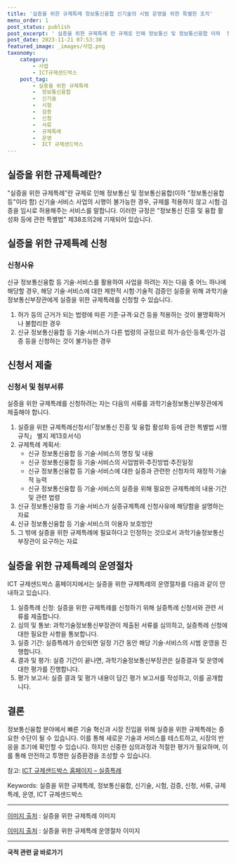 ```yaml
---
title: '실증을 위한 규제특례 정보통신융합 신기술의 시범 운영을 위한 특별한 조치'
menu_order: 1
post_status: publish
post_excerpt: ' 실증을 위한 규제특례 란 규제로 인해 정보통신 및 정보통신융합 이하  정보통신융합 등 이라 함  신기술 서비스 사업의 시행이 불가능한 경우, 규제를 적용하지 않고 시험 검증을 임시로 허용해주는 서비스를 말합니다. 이러한 규정은  정보통신 진흥 및 융합 활성화 등에 관한 특별법  제38조의2에 기재되어 있습니다.'
post_date: 2023-11-21 07:53:30
featured_image: _images/사업.png
taxonomy:
    category:
        - 사업
        - ICT규제샌드박스
    post_tag:
        - 실증을 위한 규제특례
        -  정보통신융합
        -  신기술
        -  시험
        -  검증
        -  신청
        -  서류
        -  규제특례
        -  운영
        -  ICT 규제샌드박스
---
```




## 실증을 위한 규제특례란?

"실증을 위한 규제특례"란 규제로 인해 정보통신 및 정보통신융합(이하 "정보통신융합 등"이라 함) 신기술·서비스 사업의 시행이 불가능한 경우, 규제를 적용하지 않고 시험·검증을 임시로 허용해주는 서비스를 말합니다. 이러한 규정은 "정보통신 진흥 및 융합 활성화 등에 관한 특별법" 제38조의2에 기재되어 있습니다.

## 실증을 위한 규제특례 신청

### 신청사유

신규 정보통신융합 등 기술·서비스를 활용하여 사업을 하려는 자는 다음 중 어느 하나에 해당할 경우, 해당 기술·서비스에 대한 제한적 시험·기술적 검증인 실증을 위해 과학기술정보통신부장관에게 실증을 위한 규제특례를 신청할 수 있습니다.

1. 허가 등의 근거가 되는 법령에 따른 기준·규격·요건 등을 적용하는 것이 불명확하거나 불합리한 경우
2. 신규 정보통신융합 등 기술·서비스가 다른 법령의 규정으로 허가·승인·등록·인가·검증 등을 신청하는 것이 불가능한 경우

## 신청서 제출

### 신청서 및 첨부서류

실증을 위한 규제특례를 신청하려는 자는 다음의 서류를 과학기술정보통신부장관에게 제출해야 합니다.

1. 실증을 위한 규제특례신청서(「정보통신 진흥 및 융합 활성화 등에 관한 특별법 시행규칙」 별지 제13호서식)
2. 규제특례 계획서: 
    - 신규 정보통신융합 등 기술·서비스의 명칭 및 내용
    - 신규 정보통신융합 등 기술·서비스의 사업범위·추진방법·추진일정
    - 신규 정보통신융합 등 기술·서비스에 대한 실증과 관련한 신청자의 재정적·기술적 능력
    - 신규 정보통신융합 등 기술·서비스의 실증을 위해 필요한 규제특례의 내용·기간 및 관련 법령
3. 신규 정보통신융합 등 기술·서비스가 실증규제특례 신청사유에 해당함을 설명하는 자료
4. 신규 정보통신융합 등 기술·서비스의 이용자 보호방안
5. 그 밖에 실증을 위한 규제특례에 필요하다고 인정하는 것으로서 과학기술정보통신부장관이 요구하는 자료

## 실증을 위한 규제특례의 운영절차

ICT 규제샌드박스 홈페이지에서는 실증을 위한 규제특례의 운영절차를 다음과 같이 안내하고 있습니다.

1. 실증특례 신청: 실증을 위한 규제특례를 신청하기 위해 실증특례 신청서와 관련 서류를 제출합니다.
2. 심의 및 통보: 과학기술정보통신부장관이 제출된 서류를 심의하고, 실증특례 신청에 대한 필요한 사항을 통보합니다.
3. 실증 기간: 실증특례가 승인되면 일정 기간 동안 해당 기술·서비스의 시범 운영을 진행합니다.
4. 결과 및 평가: 실증 기간이 끝나면, 과학기술정보통신부장관은 실증결과 및 운영에 대한 평가를 진행합니다.
5. 평가 보고서: 실증 결과 및 평가 내용이 담긴 평가 보고서를 작성하고, 이를 공개합니다.

## 결론

정보통신융합 분야에서 빠른 기술 혁신과 시장 진입을 위해 실증을 위한 규제특례는 중요한 수단이 될 수 있습니다. 이를 통해 새로운 기술과 서비스를 테스트하고, 시장의 반응을 조기에 확인할 수 있습니다. 하지만 신중한 심의과정과 적절한 평가가 필요하며, 이를 통해 안전하고 투명한 실증환경을 조성할 수 있습니다.

참고: [ICT 규제샌드박스 홈페이지 – 실증특례](https://www.example.com/sandbox)

Keywords: 실증을 위한 규제특례, 정보통신융합, 신기술, 시험, 검증, 신청, 서류, 규제특례, 운영, ICT 규제샌드박스

--- 
[이미지 출처](https://www.example.com/regulation.jpg) : 실증을 위한 규제특례 이미지 

[이미지 출처](https://www.example.com/procedure.jpg) : 실증을 위한 규제특례 운영절차 이미지
<!-- wp:separator -->
<hr class="wp-block-separator has-alpha-channel-opacity"/>
<!-- /wp:separator -->

<!-- wp:group {"backgroundColor":"base","layout":{"type":"constrained"}} -->
<div class="wp-block-group has-base-background-color has-background"><!-- wp:paragraph {"align":"center","fontSize":"medium"} -->
<p class="has-text-align-center has-large-font-size"><strong>국적 관련 글 바로가기</strong></p>
<!-- /wp:paragraph -->


<!-- wp:latest-posts
{"categories":[{"id":14351,"count":19,"description":"","link":"https://uknowlaw.com/category/%ea%b5%ad%ec%a0%81/","name":"국적","slug":"국적","taxonomy":"category","parent":0,"meta":[],"_links":{"self":[{"href":"https://uknowlaw.com/wp-json/wp/v2/categories/14351"}],"collection":[{"href":"https://uknowlaw.com/wp-json/wp/v2/categories"}],"about":[{"href":"https://uknowlaw.com/wp-json/wp/v2/taxonomies/category"}],"wp:post_type":[{"href":"https://uknowlaw.com/wp-json/wp/v2/posts?categories=14351"}],"curies":[{"name":"wp","href":"https://api.w.org/{rel}","templated":true}]}}],"postsToShow":100,"excerptLength":28,"postLayout":"grid","columns":2,"featuredImageAlign":"left","featuredImageSizeSlug":"large","fontSize":"small"} /--></div>
<!-- /wp:group -->